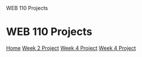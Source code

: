<!DOCTYPE html>
<html lang="en">
  <head>
    WEB 110 Projects
    <meta charset="UTF-8">
  </head>
  <body>
    <h1>WEB 110 Projects</h1>
    <nav>
      <a href="https://ggdm600.github.io/WEB-110_FALL-2025/index.html">Home</a>
      <a href="https://ggdm600.github.io/WEB-110_FALL-2025/Week2Project/home.html">Week 2 Project</a>
      <a href="https://ggdm600.github.io/WEB-110_FALL-2025/Week4Project/home.html">Week 4 Project</a>
      <a href="https://ggdm600.github.io/WEB-110_FALL-2025/Week6Project/home.html">Week 4 Project</a>
    </nav>
  </body>
</html>
